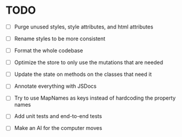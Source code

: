 # TODO

- [ ] Purge unused styles, style attributes, and html attributes
- [ ] Rename styles to be more consistent
- [ ] Format the whole codebase
- [ ] Optimize the store to only use the mutations that are needed
- [ ] Update the state on methods on the classes that need it
- [ ] Annotate everything with JSDocs
- [ ] Try to use MapNames as keys instead of hardcoding the property names






- [ ] Add unit tests and end-to-end tests
- [ ] Make an AI for the computer moves